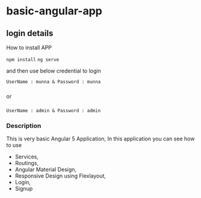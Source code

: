 # basic-angular-app

## login details
How to install APP

 `npm install`
  `ng serve`
  
and then use below credential to login
  
`UserName : munna & Password : munna`
###
or 
###
`UserName : admin & Password : admin`

### Description 
This is very basic Angular 5 Application, In this application you can see how to use 
* Services,
* Routings, 
* Angular Material Design, 
* Responsive Design using Flexlayout,
* Login,
* Signup

